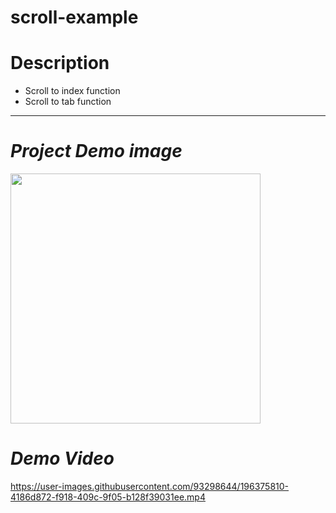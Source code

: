 # scroll-example

# **Description**
- Scroll to index function
- Scroll to tab function

-----------------------------------------------------

# *Project Demo image*

<img src="https://firebasestorage.googleapis.com/v0/b/testing-40cef.appspot.com/o/test%2Fviber_image_2022-10-18_14-47-35-607.jpg?alt=media&token=1b8d627c-7ffa-4edd-8c12-89ef149fda7d" width="400" height="auto"/>

# *Demo Video*




https://user-images.githubusercontent.com/93298644/196375810-4186d872-f918-409c-9f05-b128f39031ee.mp4

